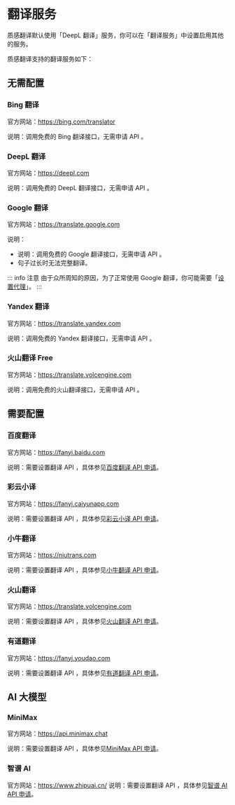 # 翻译服务

质感翻译默认使用「DeepL 翻译」服务，你可以在「翻译服务」中设置启用其他的服务。

质感翻译支持的翻译服务如下：

## 无需配置

### Bing 翻译

官方网站：https://bing.com/translator

说明：调用免费的 Bing 翻译接口，无需申请 API 。

### DeepL 翻译

官方网站：https://deepl.com

说明：调用免费的 DeepL 翻译接口，无需申请 API 。

### Google 翻译

官方网站：https://translate.google.com

说明：

- 说明：调用免费的 Google 翻译接口，无需申请 API 。
- 句子过长时无法完整翻译。

::: info 注意
由于众所周知的原因，为了正常使用 Google 翻译，你可能需要「[设置代理](/guide/translate_setting#使用代理)」。
:::

### Yandex 翻译

官方网站：https://translate.yandex.com

说明：调用免费的 Yandex 翻译接口，无需申请 API 。

### 火山翻译 Free

官方网站：https://translate.volcengine.com

说明：调用免费的火山翻译接口，无需申请 API 。

## 需要配置

### 百度翻译

官方网站：https://fanyi.baidu.com

说明：需要设置翻译 API ，具体参见[百度翻译 API 申请](/guide/baidu)。

### 彩云小译

官方网站：https://fanyi.caiyunapp.com

说明：需要设置翻译 API ，具体参见[彩云小译 API 申请](/guide/caiyun)。

### 小牛翻译

官方网站：https://niutrans.com

说明：需要设置翻译 API ，具体参见[小牛翻译 API 申请](/guide/niutrans)。

### 火山翻译

官方网站：https://translate.volcengine.com

说明：需要设置翻译 API ，具体参见[火山翻译 API 申请](/guide/volcengine)。

### 有道翻译

官方网站：https://fanyi.youdao.com

说明：需要设置翻译 API ，具体参见[有道翻译 API 申请](/guide/youdao)。

## AI 大模型

### MiniMax

官方网站：https://api.minimax.chat

说明：需要设置翻译 API ，具体参见[MiniMax API 申请](/guide/minimax)。

### 智谱 AI

官方网站：https://www.zhipuai.cn/
说明：需要设置翻译 API ，具体参见[智谱 AI API 申请](/guide/zhipuai)。
